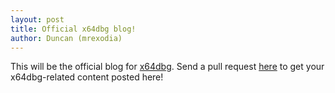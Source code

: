 ```yaml
---
layout: post
title: Official x64dbg blog!
author: Duncan (mrexodia)
---
```


This will be the official blog for [x64dbg](http://x64dbg.com). Send a pull request [here](https://github.com/x64dbg/blog) to get your x64dbg-related content posted here!